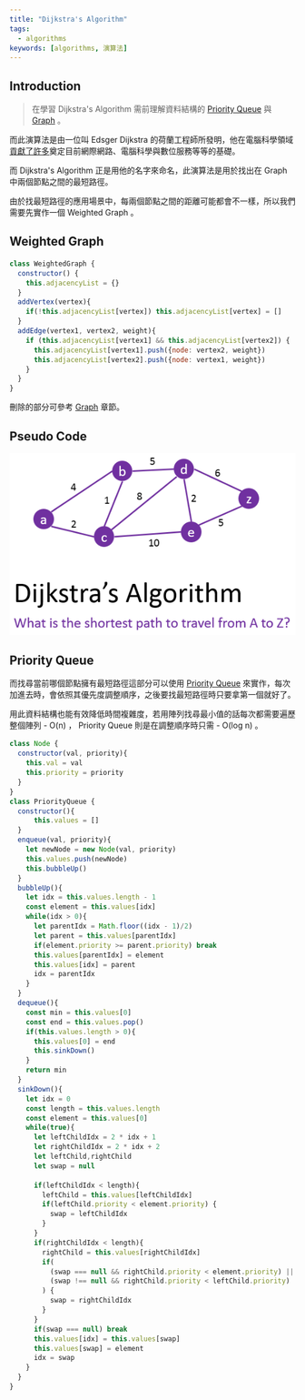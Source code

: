 ```yaml
---
title: "Dijkstra's Algorithm"
tags:
  - algorithms
keywords: [algorithms, 演算法]
---
```


## Introduction

> 在學習 Dijkstra's Algorithm 需前理解資料結構的 [Priority Queue](../03-data-structures/08-priority-queue.md) 與 [Graph](../03-data-structures/10-graph.md) 。

而此演算法是由一位叫 Edsger Dijkstra 的荷蘭工程師所發明，他在電腦科學領域[貢獻了許多](https://en.wikipedia.org/wiki/Edsger_W._Dijkstra#Pioneering_contributions_and_impact_on_computing_science)奠定目前網際網路、電腦科學與數位服務等等的基礎。

而 Dijkstra's Algorithm 正是用他的名字來命名，此演算法是用於找出在 Graph 中兩個節點之間的最短路徑。

由於找最短路徑的應用場景中，每兩個節點之間的距離可能都會不一樣，所以我們需要先實作一個 Weighted Graph 。

## Weighted Graph

```js
class WeightedGraph {
  constructor() {
    this.adjacencyList = {}
  }
  addVertex(vertex){
    if(!this.adjacencyList[vertex]) this.adjacencyList[vertex] = []
  }
  addEdge(vertex1, vertex2, weight){
    if (this.adjacencyList[vertex1] && this.adjacencyList[vertex2]) {
      this.adjacencyList[vertex1].push({node: vertex2, weight})
      this.adjacencyList[vertex2].push({node: vertex1, weight})
    }
  }
}
```

刪除的部分可參考 [Graph](../03-data-structures/10-graph.md) 章節。

## Pseudo Code

![graph-ud-u](./graph-ud-u.png)

## Priority Queue

而找尋當前哪個節點擁有最短路徑這部分可以使用 [Priority Queue](../03-data-structures/08-priority-queue.md) 來實作，每次加進去時，會依照其優先度調整順序，之後要找最短路徑時只要拿第一個就好了。

用此資料結構也能有效降低時間複雜度，若用陣列找尋最小值的話每次都需要遍歷整個陣列 - O(n) ， Priority Queue 則是在調整順序時只需 - O(log n) 。

```js
class Node {
  constructor(val, priority){
    this.val = val
    this.priority = priority
  }
}
class PriorityQueue {
  constructor(){
      this.values = []
  }
  enqueue(val, priority){
    let newNode = new Node(val, priority)
    this.values.push(newNode)
    this.bubbleUp()
  }
  bubbleUp(){
    let idx = this.values.length - 1
    const element = this.values[idx]
    while(idx > 0){
      let parentIdx = Math.floor((idx - 1)/2)
      let parent = this.values[parentIdx]
      if(element.priority >= parent.priority) break
      this.values[parentIdx] = element
      this.values[idx] = parent
      idx = parentIdx
    }
  }
  dequeue(){
    const min = this.values[0]
    const end = this.values.pop()
    if(this.values.length > 0){
      this.values[0] = end
      this.sinkDown()
    }
    return min
  }
  sinkDown(){
    let idx = 0
    const length = this.values.length
    const element = this.values[0]
    while(true){
      let leftChildIdx = 2 * idx + 1
      let rightChildIdx = 2 * idx + 2
      let leftChild,rightChild
      let swap = null

      if(leftChildIdx < length){
        leftChild = this.values[leftChildIdx]
        if(leftChild.priority < element.priority) {
          swap = leftChildIdx
        }
      }
      if(rightChildIdx < length){
        rightChild = this.values[rightChildIdx]
        if(
          (swap === null && rightChild.priority < element.priority) || 
          (swap !== null && rightChild.priority < leftChild.priority)
        ) {
          swap = rightChildIdx
        }
      }
      if(swap === null) break
      this.values[idx] = this.values[swap]
      this.values[swap] = element
      idx = swap
    }
  }
}
```
